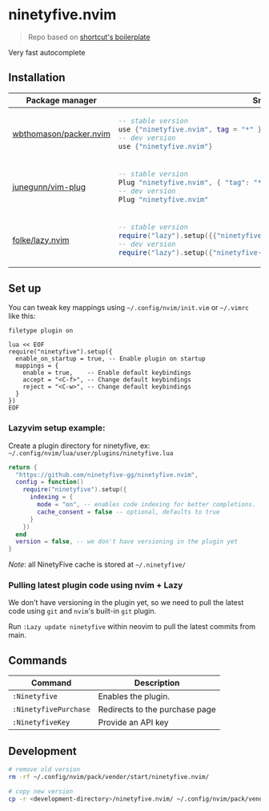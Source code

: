 # ninetyfive.nvim

> Repo based on [shortcut's boilerplate](https://github.com/shortcuts/neovim-plugin-boilerplate)

Very fast autocomplete

</div>

## Installation

<div align="center">
<table>
<thead>
<tr>
<th>Package manager</th>
<th>Snippet</th>
</tr>
</thead>
<tbody>
<tr>
<td>

[wbthomason/packer.nvim](https://github.com/wbthomason/packer.nvim)

</td>
<td>

```lua
-- stable version
use {"ninetyfive.nvim", tag = "*" }
-- dev version
use {"ninetyfive.nvim"}
```

</td>
</tr>
<tr>
<td>

[junegunn/vim-plug](https://github.com/junegunn/vim-plug)

</td>
<td>

```lua
-- stable version
Plug "ninetyfive.nvim", { "tag": "*" }
-- dev version
Plug "ninetyfive.nvim"
```

</td>
</tr>
<tr>
<td>

[folke/lazy.nvim](https://github.com/folke/lazy.nvim)

</td>
<td>

```lua
-- stable version
require("lazy").setup({{"ninetyfive-gg/ninetyfive.nvim", version = "*"}})
-- dev version
require("lazy").setup({"ninetyfive-gg/ninetyfive.nvim"})
```

</td>
</tr>
</tbody>
</table>
</div>

## Set up

You can tweak key mappings using `~/.config/nvim/init.vim` or `~/.vimrc` like this:

```vim
filetype plugin on

lua << EOF
require("ninetyfive").setup({
  enable_on_startup = true, -- Enable plugin on startup
  mappings = {
    enable = true,    -- Enable default keybindings
    accept = "<C-f>", -- Change default keybindings
    reject = "<C-w>", -- Change default keybindings
  }
})
EOF
```

### Lazyvim setup example:

Create a plugin directory for ninetyfive, ex: `~/.config/nvim/lua/user/plugins/ninetyfive.lua`

```lua
return {
  "https://github.com/ninetyfive-gg/ninetyfive.nvim",
  config = function()
    require("ninetyfive").setup({
      indexing = {
        mode = "on", -- enables code indexing for better completions. 'ask' by default.
        cache_consent = false -- optional, defaults to true
      }
    })
  end
  version = false, -- we don't have versioning in the plugin yet
}
```

*Note*: all NinetyFive cache is stored at `~/.ninetyfive/`

### Pulling latest plugin code using nvim + Lazy

We don't have versioning in the plugin yet, so we need to pull the latest code using `git` and `nvim`'s built-in `git` plugin.

Run `:Lazy update ninetyfive` within neovim to pull the latest commits from main.


## Commands

| Command               | Description                    |
| --------------------- | ------------------------------ |
| `:Ninetyfive`         | Enables the plugin.            |
| `:NinetyfivePurchase` | Redirects to the purchase page |
| `:NinetyfiveKey`      | Provide an API key             |

## Development

```bash
# remove old version
rm -rf ~/.config/nvim/pack/vendor/start/ninetyfive.nvim/

# copy new version
cp -r <development-directory>/ninetyfive.nvim/ ~/.config/nvim/pack/vendor/start/ninetyfive.nvim/
```